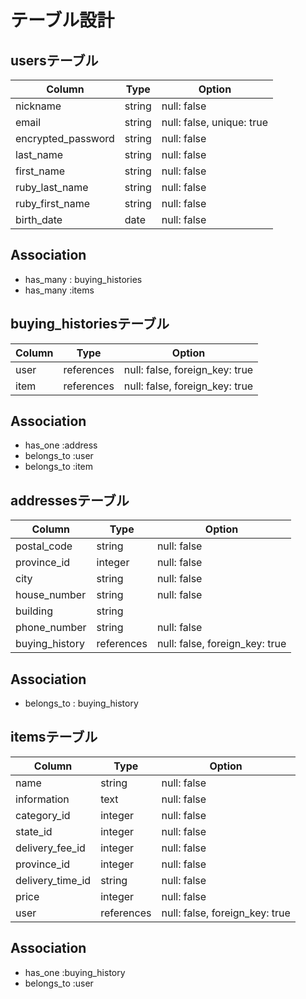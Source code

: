 # テーブル設計

## usersテーブル
| Column             | Type    | Option                    |
|--------------------|---------|---------------------------|
| nickname           | string  | null: false               |
| email              | string  | null: false, unique: true |
| encrypted_password | string  | null: false               |
| last_name          | string  | null: false               |
| first_name         | string  | null: false               |
| ruby_last_name     | string  | null: false               |
| ruby_first_name    | string  | null: false               |
| birth_date         | date    | null: false               |

## Association
- has_many : buying_histories
- has_many :items

## buying_historiesテーブル
| Column       | Type       | Option                         |
|--------------|------------|--------------------------------|
| user         | references | null: false, foreign_key: true |
| item         | references | null: false, foreign_key: true |

## Association
- has_one :address
- belongs_to :user
- belongs_to :item


## addressesテーブル
| Column              | Type       | Option                         |
|---------------------|------------|--------------------------------|
| postal_code         | string     | null: false                    |
| province_id         | integer    | null: false                    |
| city                | string     | null: false                    |
| house_number        | string     | null: false                    |
| building            | string     |                                |
| phone_number        | string     | null: false                    |
| buying_history      | references | null: false, foreign_key: true |

## Association
- belongs_to : buying_history

## itemsテーブル
| Column              | Type       | Option                         |
|---------------------|------------|--------------------------------|
| name                | string     | null: false                    |
| information         | text       | null: false                    |
| category_id         | integer    | null: false                    |
| state_id            | integer    | null: false                    |
| delivery_fee_id     | integer    | null: false                    |
| province_id         | integer    | null: false                    |
| delivery_time_id    | string     | null: false                    |
| price               | integer    | null: false                    |
| user                | references | null: false, foreign_key: true |

## Association
- has_one :buying_history
- belongs_to :user